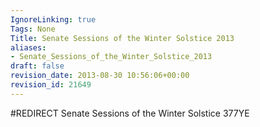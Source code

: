 ```yaml
---
IgnoreLinking: true
Tags: None
Title: Senate Sessions of the Winter Solstice 2013
aliases:
- Senate_Sessions_of_the_Winter_Solstice_2013
draft: false
revision_date: 2013-08-30 10:56:06+00:00
revision_id: 21649
---
```


#REDIRECT Senate Sessions of the Winter Solstice 377YE